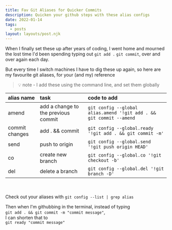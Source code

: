 ```yaml
---
title: Fav Git Aliases for Quicker Commits
description: Quicken your github steps with these alias configs
date: 2022-01-14
tags:
  - posts
layout: layouts/post.njk
---
```


When I finally set these up after years of coding, I went home and mourned the lost time I'd been spending typing out `git add .` `git commit`, over and over again each day.

But every time I switch machines I have to dig these up again, so here are my favourite git aliases, for your (and my) reference

> 💡 note - I add these using the command line, and set them globally



| alias name |    task | code to add |
| :---------- | :--------- | :--- |
| amend |   add a change to the previous commit | `git config --global alias.amend '!git add . && git commit --amend` |
| commit changes | add . && commit | `git config --global.ready '!git add . && git commit -m'`|
| send | push to origin | `git config --global.send '!git push origin HEAD'`|
| co | create new branch | `git config --global.co '!git checkout -b'`|
| del | delete a branch | `git config --global.del '!git branch -D'`|

\
\
Check out your aliases with `git config --list | grep alias`


Then when I'm githubbing in the terminal, instead of typing \
`git add . && git commit -m "commit message"`, \
I can shorten that to \
`git ready "commit message"`
